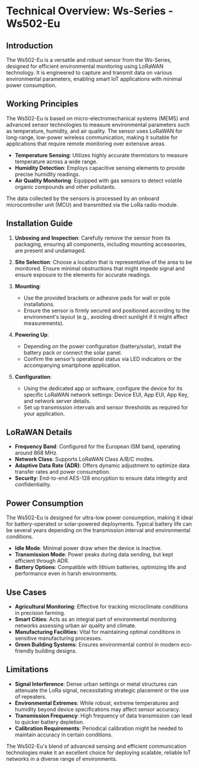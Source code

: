 # Technical Overview: Ws-Series - Ws502-Eu

## Introduction

The Ws502-Eu is a versatile and robust sensor from the Ws-Series, designed for efficient environmental monitoring using LoRaWAN technology. It is engineered to capture and transmit data on various environmental parameters, enabling smart IoT applications with minimal power consumption.

## Working Principles

The Ws502-Eu is based on micro-electromechanical systems (MEMS) and advanced sensor technologies to measure environmental parameters such as temperature, humidity, and air quality. The sensor uses LoRaWAN for long-range, low-power wireless communication, making it suitable for applications that require remote monitoring over extensive areas.

- **Temperature Sensing**: Utilizes highly accurate thermistors to measure temperature across a wide range.
- **Humidity Detection**: Employs capacitive sensing elements to provide precise humidity readings.
- **Air Quality Monitoring**: Equipped with gas sensors to detect volatile organic compounds and other pollutants.

The data collected by the sensors is processed by an onboard microcontroller unit (MCU) and transmitted via the LoRa radio module.

## Installation Guide

1. **Unboxing and Inspection**: Carefully remove the sensor from its packaging, ensuring all components, including mounting accessories, are present and undamaged.

2. **Site Selection**: Choose a location that is representative of the area to be monitored. Ensure minimal obstructions that might impede signal and ensure exposure to the elements for accurate readings.

3. **Mounting**:
   - Use the provided brackets or adhesive pads for wall or pole installations.
   - Ensure the sensor is firmly secured and positioned according to the environment's layout (e.g., avoiding direct sunlight if it might affect measurements).

4. **Powering Up**:
   - Depending on the power configuration (battery/solar), install the battery pack or connect the solar panel.
   - Confirm the sensor’s operational status via LED indicators or the accompanying smartphone application.

5. **Configuration**: 
   - Using the dedicated app or software, configure the device for its specific LoRaWAN network settings: Device EUI, App EUI, App Key, and network server details.
   - Set up transmission intervals and sensor thresholds as required for your application.

## LoRaWAN Details

- **Frequency Band**: Configured for the European ISM band, operating around 868 MHz.
- **Network Class**: Supports LoRaWAN Class A/B/C modes.
- **Adaptive Data Rate (ADR)**: Offers dynamic adjustment to optimize data transfer rates and power consumption.
- **Security**: End-to-end AES-128 encryption to ensure data integrity and confidentiality.

## Power Consumption

The Ws502-Eu is designed for ultra-low power consumption, making it ideal for battery-operated or solar-powered deployments. Typical battery life can be several years depending on the transmission interval and environmental conditions. 

- **Idle Mode**: Minimal power draw when the device is inactive.
- **Transmission Mode**: Power peaks during data sending, but kept efficient through ADR.
- **Battery Options**: Compatible with lithium batteries, optimizing life and performance even in harsh environments.

## Use Cases

- **Agricultural Monitoring**: Effective for tracking microclimate conditions in precision farming.
- **Smart Cities**: Acts as an integral part of environmental monitoring networks assessing urban air quality and climate.
- **Manufacturing Facilities**: Vital for maintaining optimal conditions in sensitive manufacturing processes.
- **Green Building Systems**: Ensures environmental control in modern eco-friendly building designs.

## Limitations

- **Signal Interference**: Dense urban settings or metal structures can attenuate the LoRa signal, necessitating strategic placement or the use of repeaters.
- **Environmental Extremes**: While robust, extreme temperatures and humidity beyond device specifications may affect sensor accuracy.
- **Transmission Frequency**: High frequency of data transmission can lead to quicker battery depletion.
- **Calibration Requirements**: Periodical calibration might be needed to maintain accuracy in certain conditions.

The Ws502-Eu's blend of advanced sensing and efficient communication technologies make it an excellent choice for deploying scalable, reliable IoT networks in a diverse range of environments.